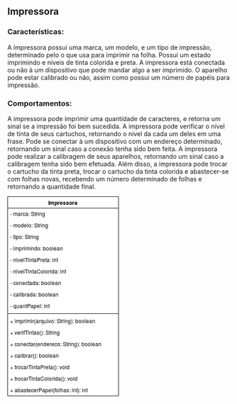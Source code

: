 ## Impressora
### Características:
A impressora possui uma marca, um modelo, e um tipo de impressão, determinado pelo o que usa para imprimir na folha.
Possui um estado imprimindo e níveis de tinta colorida e preta.
A impressora está conectada ou não à um dispositivo que pode mandar algo a ser imprimido.
O aparelho pode estar calibrado ou não, assim como possui um número de papéis para impressão.

### Comportamentos:
A impressora pode imprimir uma quantidade de caracteres, e retorna um sinal se a impressão foi bem sucedida. A impressora pode verificar o nível de tinta de seus cartuchos, retornando o nível da cada um deles em uma frase.
Pode se conectar à um dispositivo com um endereço determinado, retornando um sinal caso a conexão tenha sido bem feita.
A impressora pode realizar a calibragem de seus aparelhos, retornando um sinal caso a calibragem tenha sido bem efetuada.
Além disso, a impressora pode trocar o cartucho da tinta preta, trocar o cartucho da tinta colorida e abastecer-se com folhas novas, recebendo um número determinado de folhas e retornando a quantidade final.

![Impressora](Impressora.png)


